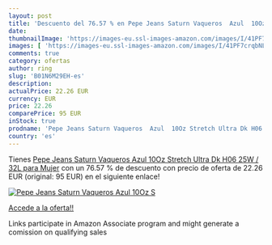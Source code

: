 ```yaml
---
layout: post
title: 'Descuento del 76.57 % en Pepe Jeans Saturn Vaqueros  Azul  10Oz S'
date: 
thumbnailImage: 'https://images-eu.ssl-images-amazon.com/images/I/41PF7crqbNL._SL200_.jpg'
images: [ 'https://images-eu.ssl-images-amazon.com/images/I/41PF7crqbNL._SL200_.jpg' ]
comments: true
category: ofertas
author: ring
slug: 'B01N6M29EH-es'
description:
actualPrice: 22.26 EUR
currency: EUR
price: 22.26
comparePrice: 95 EUR
inStock: true
prodname: 'Pepe Jeans Saturn Vaqueros  Azul  10Oz Stretch Ultra Dk H06   25W / 32L para Mujer'
country: 'es'
---
```


Tienes [Pepe Jeans Saturn Vaqueros  Azul  10Oz Stretch Ultra Dk H06   25W / 32L para Mujer](https://www.amazon.es/dp/B01N6M29EH/?tag=tolees-21) con un 76.57 % de descuento con precio de oferta de 22.26 EUR (original: 95 EUR) en el siguiente enlace!

[![Pepe Jeans Saturn Vaqueros  Azul  10Oz S](https://images-eu.ssl-images-amazon.com/images/I/41PF7crqbNL._SL200_.jpg)](https://www.amazon.es/dp/B01N6M29EH/?tag=tolees-21)

[Accede a la oferta!!](https://www.amazon.es/dp/B01N6M29EH/?tag=tolees-21)

Links participate in Amazon Associate program and might generate a comission on qualifying sales


